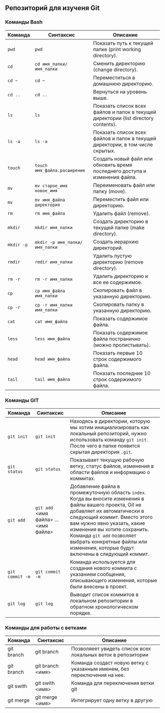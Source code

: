 ## Репозиторий для изученя Git

### Команды Bash
| Команда                                   | Синтаксис                                   | Описание                                                                                   |
|-------------------------------------------|---------------------------------------------|--------------------------------------------------------------------------------------------|
| `pwd`                                     | `pwd`                                       | Показать путь к текущей папке (print working directory).                                  |
| `cd`                                      | `cd имя_папки/имя_папки`                   | Сменить директорию (change directory).                                                    |
| `cd ~`                                    | `cd ~`                                      | Переместиться в домашнюю директорию.                                                      |
| `cd ..`                                   | `cd ..`                                     | Вернуться на уровень выше.                                                                 |
| `ls`                                      | `ls`                                        | Показать список всех файлов и папок в текущей директории (list directory contents).       |
| `ls -a`                                   | `ls -a`                                     | Показать список всех файлов и папок в текущей директории, в том числе скрытых.            |
| `touch`                                   | `touch имя_файла.расширение`                | Создать новый файл или обновить время последнего доступа и изменения файла.               |
| `mv`                                      | `mv старое_имя новое_имя`                  | Переименовать файл или папку (move).                                                      |
| `mv`                                      | `mv имя_файла директория`                  | Переместить файл или директорию.                                                          |
| `rm`                                      | `rm имя_файла`                             | Удалить файл (remove).                                                                     |
| `mkdir`                                   | `mkdir имя_папки`                          | Создать директорию в текущей папке (make directory).                                      |
| `mkdir -p`                                | `mkdir -p имя_папки/имя_папки`            | Создать иерархию директорий.                                                              |
| `rmdir`                                   | `rmdir имя_папки`                          | Удалить пустую директорию (remove directory).                                             |
| `rm -r`                                   | `rm -r имя_папки`                          | Удалить директорию и все ее содержимое.                                                  |
| `cp`                                      | `cp имя_файла имя_папки`                   | Скопировать файл в указанную директорию.                                                 |
| `cp -r`                                   | `cp -r имя_папки имя_папки`                | Скопировать папку в указанную директорию.                                                |
| `cat`                                     | `cat имя_файла`                            | Показать содержимое файла.                                                                 |
| `less`                                    | `less имя_файла`                           | Показать содержимое файла постранично (можно пролистывать).                               |
| `head`                                    | `head имя_файла`                           | Показать первые 10 строк содержимого файла.                                               |
| `tail`                                    | `tail имя_файла`                           | Показать последние 10 строк содержимого файла.                                           |

### Команды GIT

| Команда         | Синтаксис            | Описание                                                                                      |
|------------------|---------------------|-----------------------------------------------------------------------------------------------|
| `git init`       | `git init`          | Находясь в директории, которую мы хотим инициализировать как локальный репозиторий, нужно использовать команду `git init`. После чего в папке появится скрытая директория `.git`. |
| `git status`     | `git status`        | Показывает текущую рабочую ветку, статус файлов, изменения в области файлов и информацию о коммитах. |
| `git add`        | `git add` <имя файла> ... <имя файла> | Добавление файла в промежуточную область `index`. Когда вы вносите изменения в файлы вашего проекта, Git не добавляет их автоматически в следующий коммит. Вместо этого вам нужно явно указать, какие изменения вы хотите сохранить. Команда `git add` позволяет выбрать конкретные файлы или изменения, которые будут включены в следующий коммит. |
| `git commit -m`  | `git commit -m`     | Команда используется для создания нового коммита с указанием сообщения, описывающего изменения, которые были внесены в проект. |
| `git log`        | `git log`           | Выводит список коммитов в локальном репозитории в обратном хронологическом порядке.          |

### Команды для работы с ветками
|Команда|Синтаксис|Описание|
|----------------|------------------|--------------------------------------------------------------------------|
|git branch      |git branch        | Позволяеет увидеть список всех локальных веток в репозитории             |
|git branch      |git branch <имя>  | Команда создаст новую ветку с указанным именем, без переключения на нее. |
|git swith       |git swith <имя>   | Команда для переключения ветки git                                       |
|git merge       |git merge <имя>   | Интегрирует одну ветку в другую                                          |
